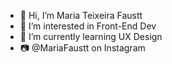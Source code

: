 - 👋 Hi, I’m Maria Teixeira Faustt    
- 👀 I’m interested in Front-End Dev   
- 🌱 I’m currently learning UX Design  
- 📷 @MariaFaustt on Instagram    
      
<!---
MariaLTN/MariaLTN is a ✨ special ✨ repository because its `README.md` (this file) appears on your GitHub profile.
You can click the Preview link to take a look at your changes.
--->

